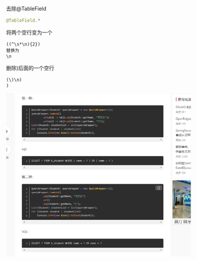 去除@TableField

```java
@TableField.*
```

将两个空行变为一个

```
((^\s*\n){2})
替换为
\n
```



删除)后面的一个空行

```
(\)\n)
)
```



![image-20200917130510801](ideal去除空行.assets/image-20200917130510801.png)
